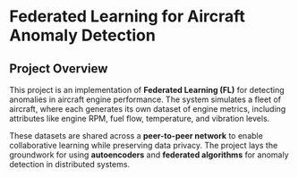 # Federated Learning for Aircraft Anomaly Detection

## Project Overview
This project is an implementation of **Federated Learning (FL)** for detecting anomalies in aircraft engine performance. The system simulates a fleet of aircraft, where each generates its own dataset of engine metrics, including attributes like engine RPM, fuel flow, temperature, and vibration levels. 

These datasets are shared across a **peer-to-peer network** to enable collaborative learning while preserving data privacy. The project lays the groundwork for using **autoencoders** and **federated algorithms** for anomaly detection in distributed systems.